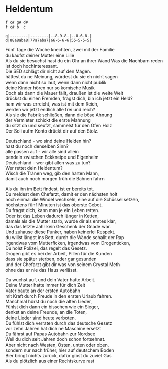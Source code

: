 # Heldentum

```
f c# g# d#
f c# b  c

g|--------|--------|--8-9-8-|--8-6-8-|
d|88a8aba8|77a7aba7|66-6-6-6|55-5-5-5|
```

Fünf Tage die Woche knechten, zwei mit der Familie  
du kaufst deiner Mutter eine Lilie  
Als du sie besuchst hast du ein Ohr an ihrer Wand
Was die Nachbarn reden ist doch hochinteressant.  
Die SED schlägt dir nicht auf den Magen.  
hättest du ne Meinung, würdest du sie eh nicht sagen  
wenn dann nicht so laut, wenn dann nicht publik  
deine Kinder hören nur so komische Musik  
Doch als dann die Mauer fällt, draußen ist die weite Welt  
drückst du einen Fremden, fragst dich, bin ich jetzt ein Held?  
ham wir was erreicht, was ist mit dem Reich,  
werden wir jetzt endlich alle frei und reich?  
Als sie die Fabrik schließen, dann die böse Ahnung  
der Vermieter schickt die erste Mahnung  
du sitzt da und seufzt, sammelst für den Ofen Holz  
Der Soli aufm Konto drückt dir auf den Stolz.

Deutschland - wo sind deine Helden hin?  
hast du noch denselben Sinn?  
alle passen auf - wir alle sind allein  
pendeln zwischen Eckkneipe und Eigenheim  
Deutschland - wer gibt allen was zu tun?  
Wer rettet dein Heldentum?  
Wisch die Tränen weg, gib den harten Mann,  
damit auch noch morgen früh die Bahnen fahrn

Als du ihn im Bett findest, ist er bereits tot.  
Du meldest dem Chefarzt, damit er den nächsten holt  
noch einmal die Windel wechseln, eine auf die Schüssel setzen,  
höchstens fünf Minuten ist das oberste Gebot.  
Du fragst dich, kann man je ein Leben retten.  
Oder ist das Leben dadurch länger in Ketten,  
damals als die Mutter starb, wurde dir als erstes klar,  
das das letzte Jahr kein Geschenk der Gnade war.  
Und zuhause diese Punker, haben keinerlei Respekt.  
du willst längst ins Bett, durch die Wände schallt der Rap  
irgendwas vom Mutterficken, irgendwas vom Drogenticken,  
Du holst Polizei, das regelt das Gesetz.  
Drogen gibt es bei der Arbeit, Pillen für die Kunden  
dass sie später sterben, oder gar gesunden  
und der Chefarzt gibt dir was von seinem Crystal Meth  
ohne das er nie das Haus verlässt.

Du wuchst auf, und dein Vater hatte Arbeit.  
Deine Mutter hatte immer für dich Zeit  
Vater baute an der ersten Autobahn  
mit Kraft durch Freude in den ersten Urlaub fahren.  
Manchmal hörst du noch die alten Lieder,  
Fühlst dich dann ein bisschen wie ein Sieger,  
denkst an deine Freunde, an die Toten,  
deine Lieder sind heute verboten.  
Du fühlst dich verraten durch das deutsche Gesetz  
vor zehn Jahren hat dich ne Maschine ersetzt  
Du fährst auf Papas Autobahn zur Nordsee  
Weil du dich seit Jahren doch schon fortsehnst.  
Aber nicht nach Westen, Osten, unten oder oben.  
sondern nur nach früher, hier auf deutschem Boden  
Bier bringt nichts zurück, dafür gibst du zuviel Gas  
Als du plötzlich aus einer Rechtskurve rast
